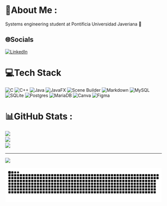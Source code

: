 # 💫About Me :
Systems engineering student at Pontificia Universidad Javeriana 🏫


## 🌐Socials
[![LinkedIn](https://img.shields.io/badge/LinkedIn-%230077B5.svg?logo=linkedin&logoColor=white)](https://linkedin.com/in/https://www.linkedin.com/in/david-estevan-rodriguez-jurado-46246331a/) 

# 💻Tech Stack
![C](https://img.shields.io/badge/c-%2300599C.svg?style=flat&logo=c&logoColor=white) ![C++](https://img.shields.io/badge/c++-%2300599C.svg?style=flat&logo=c%2B%2B&logoColor=white) ![Java](https://img.shields.io/badge/java-%23ED8B00.svg?style=flat&logo=java&logoColor=white) ![JavaFX](https://img.shields.io/badge/JavaFX-18-blue) ![Scene Builder](https://img.shields.io/badge/Scene%20Builder-8A2BE2?style=flat&logo=java&logoColor=white) ![Markdown](https://img.shields.io/badge/markdown-%23000000.svg?style=flat&logo=markdown&logoColor=white) ![MySQL](https://img.shields.io/badge/mysql-%2300f.svg?style=flat&logo=mysql&logoColor=white) ![SQLite](https://img.shields.io/badge/sqlite-%2307405e.svg?style=flat&logo=sqlite&logoColor=white) ![Postgres](https://img.shields.io/badge/postgres-%23316192.svg?style=flat&logo=postgresql&logoColor=white) ![MariaDB](https://img.shields.io/badge/MariaDB-003545?style=flat&logo=mariadb&logoColor=white) ![Canva](https://img.shields.io/badge/Canva-%2300C4CC.svg?style=flat&logo=Canva&logoColor=white) 	![Figma](https://img.shields.io/badge/figma-%23F24E1E.svg?style=flat&logo=figma&logoColor=white)
# 📊GitHub Stats :
![](https://github-readme-stats.vercel.app/api?username=david-rodj&theme=merko&hide_border=false&include_all_commits=true&count_private=true)<br/>
![](https://github-readme-streak-stats.herokuapp.com/?user=david-rodj&theme=merko&hide_border=false)<br/>
![](https://github-readme-stats.vercel.app/api/top-langs/?username=david-rodj&theme=merko&hide_border=false&include_all_commits=true&count_private=true&layout=compact)

---
[![](https://visitcount.itsvg.in/api?id=david-rodj&icon=0&color=3)](https://visitcount.itsvg.in)

<picture>
  <source media="(prefers-color-scheme: dark)" srcset="https://raw.githubusercontent.com/david-rodj/david-rodj/output/github-snake-dark.svg" />
  <source media="(prefers-color-scheme: light)" srcset="https://raw.githubusercontent.com/david-rodj/david-rodj/output/github-snake.svg" />
  <img alt="github-snake" src="https://raw.githubusercontent.com/david-rodj/david-rodj/output/github-snake.svg" />
</picture>
